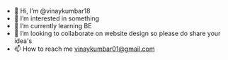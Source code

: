 - 👋 Hi, I’m @vinaykumbar18
- 👀 I’m interested in something
- 🌱 I’m currently learning BE
- 💞️ I’m looking to collaborate on website design so please do share your idea's
- 📫 How to reach me vinaykumbar01@gmail.com

<!---
vinaykumbar18/vinaykumbar18 is a ✨ special ✨ repository because its `README.md` (this file) appears on your GitHub profile.
You can click the Preview link to take a look at your changes.
--->
